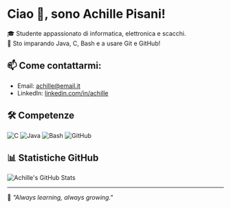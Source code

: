 # Ciao 👋, sono Achille Pisani!

🎓 Studente appassionato di informatica, elettronica e scacchi.  
🚀 Sto imparando Java, C, Bash e a usare Git e GitHub!  

## 📫 Come contattarmi:
- Email: achille@email.it
- LinkedIn: [linkedin.com/in/achille](https://linkedin.com/in/achille)

## 🛠️ Competenze
![C](https://img.shields.io/badge/C-00599C?style=flat&logo=c&logoColor=white)
![Java](https://img.shields.io/badge/Java-ED8B00?style=flat&logo=java&logoColor=white)
![Bash](https://img.shields.io/badge/Bash-121011?style=flat&logo=gnubash&logoColor=white)
![GitHub](https://img.shields.io/badge/GitHub-181717?style=flat&logo=github&logoColor=white)

## 📊 Statistiche GitHub
![Achille's GitHub Stats](https://github-readme-stats.vercel.app/api?username=achillepisani&show_icons=true&theme=github_dark)

---

🔭 *"Always learning, always growing."*
<!--
**pixettonebboy/pixettonebboy** is a ✨ _special_ ✨ repository because its `README.md` (this file) appears on your GitHub profile.

Here are some ideas to get you started:

- 🔭 I’m currently working on ...
- 🌱 I’m currently learning ...
- 👯 I’m looking to collaborate on ...
- 🤔 I’m looking for help with ...
- 💬 Ask me about ...
- 📫 How to reach me: ...
- 😄 Pronouns: ...
- ⚡ Fun fact: ...
-->
